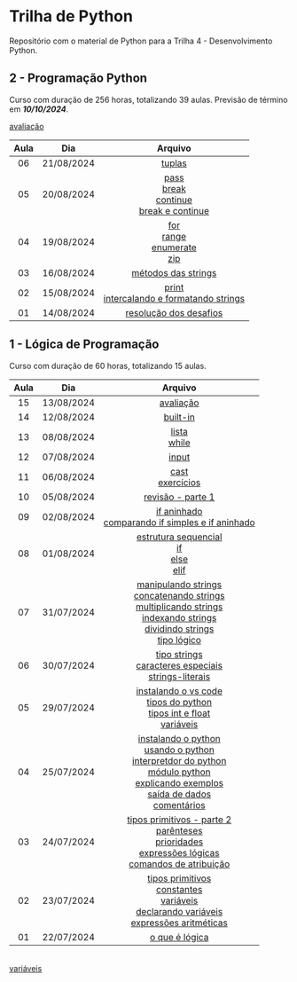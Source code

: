 # Trilha de Python

Repositório com o material de Python para a Trilha 4 - Desenvolvimento Python.

## 2 - Programação Python

Curso com duração de 256 horas, totalizando 39 aulas. Previsão de término em ***10/10/2024***.

[avaliação](2.programacao-python/avaliacao.md)

| Aula | Dia | Arquivo |
| :----: | :----: | :----: |
| 06 | 21/08/2024 | [tuplas](2.programacao-python/tuplas.md) |
| 05 | 20/08/2024 | [pass](2.programacao-python/pass-break-continue.md#pass)<br>[break](2.programacao-python/pass-break-continue.md#break)<br>[continue](2.programacao-python/pass-break-continue.md#continue)<br>[break e continue](2.programacao-python/pass-break-continue.md#break-e-continue) |
| 04 | 19/08/2024 | [for](2.programacao-python/for-mais-funcoes.md)<br>[range](2.programacao-python/for-mais-funcoes.md#range)<br>[enumerate](2.programacao-python/for-mais-funcoes.md#enumerate)<br>[zip](2.programacao-python/for-mais-funcoes.md#zip)
| 03 | 16/08/2024 | [métodos das strings](2.programacao-python/metodos-strings.md) |
| 02 | 15/08/2024 | [print](2.programacao-python/print.md)<br>[intercalando e formatando strings](2.programacao-python/intercalando-formatando-strings.md)
| 01 | 14/08/2024 | [resolução dos desafios](1.logica-programacao/avaliacao/desafio.md) |

## 1 - Lógica de Programação

Curso com duração de 60 horas, totalizando 15 aulas.

| Aula | Dia | Arquivo |
| :----: | :----: | :----: |
| 15 | 13/08/2024 | [avaliação](1.logica-programacao/avaliacao/desafio.md) |
| 14 | 12/08/2024 | [built-in](1.logica-programacao/builtins.md) |
| 13 | 08/08/2024 | [lista](1.logica-programacao/lista-while.md)<br>[while](1.logica-programacao/lista-while.md#while) |
| 12 | 07/08/2024 | [input](1.logica-programacao/input.md) |
| 11 | 06/08/2024 | [cast](1.logica-programacao/cast.md)<br>[exercícios](1.logica-programacao/revisao-parte-1.md) |
| 10 | 05/08/2024 | [revisão - parte 1](1.logica-programacao/revisao-parte-1.md) |
| 09 | 02/08/2024 | [if aninhado](1.logica-programacao/condicionais-if-elif-else.md#if-aninhado)<br>[comparando if simples e if aninhado](1.logica-programacao/condicionais-if-elif-else.md#comparando-if-simples-e-if-aninhado) |
| 08 | 01/08/2024 | [estrutura sequencial](1.logica-programacao/condicionais-if-elif-else.md#estrutura-sequencial)<br>[if](1.logica-programacao/condicionais-if-elif-else.md#if)<br>[else](1.logica-programacao/condicionais-if-elif-else.md#else)<br>[elif](1.logica-programacao/condicionais-if-elif-else.md#elif) |
| 07 | 31/07/2024 | [manipulando strings](1.logica-programacao/tipos-python.md#manipulando-strings)<br>[concatenando strings](1.logica-programacao/tipos-python.md#concatenando-strings)<br>[multiplicando strings](1.logica-programacao/tipos-python.md#multiplicando-strings)<br>[indexando strings](1.logica-programacao/tipos-python.md#indexando-strings)<br>[dividindo strings](1.logica-programacao/tipos-python.md#dividindo-strings)<br>[tipo lógico](1.logica-programacao/tipos-python.md#tipo-lógico) |
| 06 | 30/07/2024 | [tipo strings](1.logica-programacao/tipos-python.md#tipo-strings)<br>[caracteres especiais](1.logica-programacao/tipos-python.md#caracteres-especiais)<br>[strings-literais](1.logica-programacao/tipos-python.md#strings-literais) |
| 05 | 29/07/2024 | [instalando o vs code](1.logica-programacao/instalando-vscode.md)<br>[tipos do python](1.logica-programacao/tipos-python.md)<br>[tipos int e float](1.logica-programacao/tipos-python.md#tipos-int-e-float)<br>[variáveis](1.logica-programacao/tipos-python.md#variáveis) |
| 04 | 25/07/2024 | [instalando o python](1.logica-programacao/instalando-python.md)<br>[usando o python](1.logica-programacao/usando-python.md)<br>[interpretdor do python](1.logica-programacao/usando-python.md#interpretador-python)<br>[módulo python](1.logica-programacao/usando-python.md#módulo-python)<br>[explicando exemplos](1.logica-programacao/usando-python.md#explicando-exemplos)<br>[saída de dados](1.logica-programacao/usando-python.md#saída-de-dados)<br>[comentários](1.logica-programacao/usando-python.md#comentários) |
| 03 | 24/07/2024 | [tipos primitivos - parte 2](1.logica-programacao/tipos-primitivos.md)<br>[parênteses](1.logica-programacao/tipos-primitivos.md#parênteses)<br>[prioridades](1.logica-programacao/tipos-primitivos.md#prioridades)<br>[expressões lógicas](1.logica-programacao/tipos-primitivos.md#expressões-lógicas) <br>[comandos de atribuição](1.logica-programacao/tipos-primitivos.md#comandos-de-atribuição) |
| 02 | 23/07/2024 | [tipos primitivos](1.logica-programacao/tipos-primitivos.md)<br>[constantes](1.logica-programacao/tipos-primitivos.md#constantes)<br>[variáveis](1.logica-programacao/tipos-primitivos.md#variáveis)<br>[declarando variáveis](1.logica-programacao/tipos-primitivos.md#declarando-variáveis)<br>[expressões aritméticas](1.logica-programacao/tipos-primitivos.md#expressões-aritméticas) |
| 01 | 22/07/2024 | [o que é lógica](1.logica-programacao/o-que-eh-logica.md) |
<br>[variáveis](1.logica-programacao/tipos-primitivos.md#variáveis)
